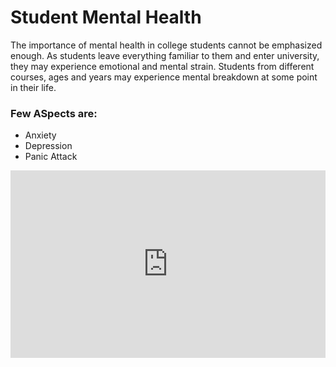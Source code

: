 # Student Mental Health
The importance of mental health in college students cannot be emphasized enough. As students leave everything familiar to them and enter university, they may experience emotional and mental strain. Students from different courses, ages and years may experience mental breakdown at some point in their life.
### Few ASpects are:
- Anxiety
- Depression
- Panic Attack

<iframe src="https://www.kaggle.com/embed/anmolbajpai/student-mental-analysis-eda-ml?cellIds=3&kernelSessionId=112629062" height="300" style="margin: 0 auto; width: 100%; max-width: 950px;" frameborder="0" scrolling="auto" title="Student Mental Analysis"></iframe>
